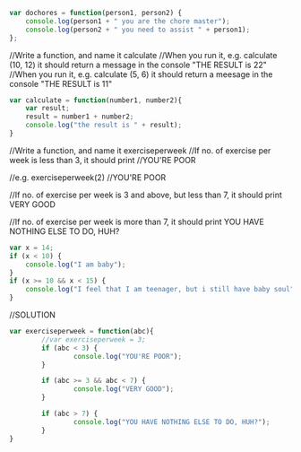 ```javascript
var dochores = function(person1, person2) {
	console.log(person1 + " you are the chore master");
	console.log(person2 + " you need to assist " + person1);
};
```

//Write a function, and name it calculate
//When you run it, e.g. calculate (10, 12) it should return a message in the console "THE RESULT is 22"
//When you run it, e.g. calculate (5, 6) it should return a meesage in the console "THE RESULT is 11"
```javascript
var calculate = function(number1, number2){
	var result;
	result = number1 + number2;
    console.log("the result is " + result);
}
```
//Write a function, and name it exerciseperweek
//If no. of exercise per week is less than 3, it should print
//YOU'RE POOR

//e.g. exerciseperweek(2)
//YOU'RE POOR

//If no. of exercise per week is 3 and above, but less than 7, it should print VERY GOOD

//If no. of exercise per week is more than 7, it should print YOU HAVE NOTHING ELSE TO DO, HUH?

```javascript
var x = 14;
if (x < 10) {
	console.log("I am baby");
}
if (x >= 10 && x < 15) {
	console.log("I feel that I am teenager, but i still have baby soul");
}
```
//SOLUTION
```javascript
var exerciseperweek = function(abc){
        //var exerciseperweek = 3;
        if (abc < 3) {
                console.log("YOU'RE POOR");
        }

        if (abc >= 3 && abc < 7) {
                console.log("VERY GOOD");
        }

        if (abc > 7) {
                console.log("YOU HAVE NOTHING ELSE TO DO, HUH?");
        }
}
```
